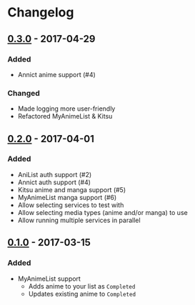 # Changelog

## [0.3.0] - 2017-04-29

### Added

- Annict anime support (#4)

### Changed

- Made logging more user-friendly
- Refactored MyAnimeList & Kitsu

## [0.2.0] - 2017-04-01

### Added

- AniList auth support (#2)
- Annict auth support (#4)
- Kitsu anime and manga support (#5)
- MyAnimeList manga support (#6)
- Allow selecting services to test with
- Allow selecting media types (anime and/or manga) to use
- Allow running multiple services in parallel

## [0.1.0] - 2017-03-15

### Added

- MyAnimeList support
  - Adds anime to your list as `Completed`
  - Updates existing anime to `Completed`

[0.3.0]:https://github.com/wopian/tracker-killer/0.2.0...0.3.0
[0.2.0]:https://github.com/wopian/tracker-killer/0.1.0...0.2.0
[0.1.0]:https://github.com/wopian/tracker-killer/754983abbfc2efd26330e41dec89934123cb4208...0.1.0
